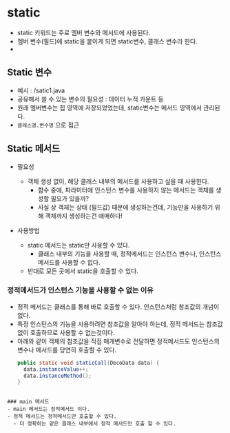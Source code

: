 # static
- static 키워드는 주로 멤버 변수와 메서드에 사용된다.
- 멤버 변수(필드)에 static을 붙이게 되면 static변수, 클래스 변수라 한다.
- 
## Static 변수
- 예시 : /satic1.java
- 공유해서 쓸 수 있는 변수의 필요성 : 데이터 누적 카운트 등
- 원래 멤버변수는 힙 영역에 저장되었었는데, static변수는 메서드 영역에서 관리된다.
- `클래스명.변수명` 으로 접근

## Static 메서드 
- 필요성 
  - 객체 생성 없이, 해당 클래스 내부의 메서드를 사용하고 싶을 때 사용한다.
    - 함수 중에, 파라미터에 인스턴스 변수를 사용하지 않는 메서드는 객체를 생성할 필요가 있을까?
    - 사실 상 객체는 상태 (필드값) 때문에 생성하는건데, 기능만을 사용하기 위해 객체까지 생성하는건 애매하다!

- 사용방법 
  - static 메서드는 static만 사용할 수 있다.
    - 클래스 내부의 기능을 사용할 때, 정적메서드는 인스턴스 변수나, 인스턴스 메서드를 사용할 수 없다. 
  - 반대로 모든 곳에서 static을 호출할 수 있다.

### 정적메서드가 인스턴스 기능을 사용할 수 없는 이유
- 정적 메서드는 클래스를 통해 바로 호출할 수 있다. 인스턴스처럼 참조값의 개념이 없다.
- 특정 인스턴스의 기능을 사용하려면 참조값을 알아야 하는데, 정적 메서드는 참조값 없이 호출하므로 사용할 수 없는것이다.
- 아래와 같이 객체의 참조값을 직접 매개변수로 전달하면 정적메서드도 인스턴스의 변수나 메서드를 당연히 호출할 수 있다.
  ```java
  public static void staticCall(DecoData data) {
    data.instanceValue++;
    data.instanceMethod();
  }
```

### main 메서드
- main 메서드는 정적메서드 이다.
- 정적 메서드는 정적메서드만 호출할 수 있다. 
  - 더 정확히는 같은 클래스 내부에서 정적 메서드만 호출 할 수 있다. 